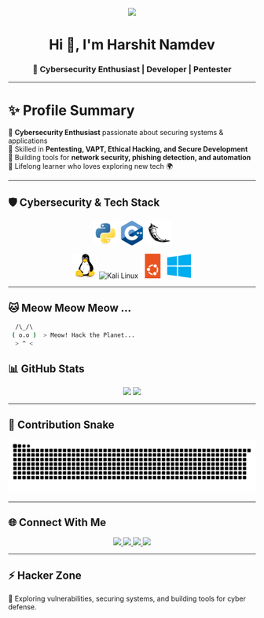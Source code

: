 <!-- Cat Laptop GIF -->
<p align="center">
  <img src="https://media.giphy.com/media/JIX9t2j0ZTN9S/giphy.gif" width="150px">
</p>

<h1 align="center">Hi 👋, I'm Harshit Namdev</h1>
<h3 align="center">🚀 Cybersecurity Enthusiast | Developer | Pentester</h3>

---

# ✨ Profile Summary
🔹 **Cybersecurity Enthusiast** passionate about securing systems & applications  
🔹 Skilled in **Pentesting, VAPT, Ethical Hacking, and Secure Development**  
🔹 Building tools for **network security, phishing detection, and automation**  
🔹 Lifelong learner who loves exploring new tech 🌍  

---

## 🛡️ Cybersecurity & Tech Stack  

<p align="center">
  <!-- Languages -->
  <img src="https://raw.githubusercontent.com/devicons/devicon/master/icons/python/python-original.svg" alt="Python" width="50" height="50"/>
  <img src="https://raw.githubusercontent.com/devicons/devicon/master/icons/cplusplus/cplusplus-original.svg" alt="C++" width="50" height="50"/>
 <!-- <img src="https://raw.githubusercontent.com/devicons/devicon/master/icons/javascript/javascript-original.svg" alt="JavaScript" width="50" height="50"/>-->
  <img src="https://raw.githubusercontent.com/devicons/devicon/master/icons/flask/flask-original.svg" alt="Flask" width="50" height="50"/>
</p>

<p align="center">
  <!-- Cybersecurity Tools -->
  <img src="https://raw.githubusercontent.com/devicons/devicon/master/icons/linux/linux-original.svg" alt="Linux" width="50" height="50"/>
 <!-- <img src="https://cdn.jsdelivr.net/gh/devicons/devicon/icons/wireshark/wireshark-original.svg" alt="Wireshark" width="50" height="50"/>-->
  <img src="https://cdn.jsdelivr.net/gh/devicons/devicon/icons/kalilinux/kalilinux-original.svg" alt="Kali Linux" width="50" height="50"/>
  <img src="https://raw.githubusercontent.com/devicons/devicon/master/icons/ubuntu/ubuntu-original.svg" alt="Ubuntu" width="50" height="50"/>
  <img src="https://raw.githubusercontent.com/devicons/devicon/master/icons/windows8/windows8-original.svg" alt="Windows" width="50" height="50"/>
</p>

---

## 🐱 Meow Meow Meow ...
```bash
  /\_/\  
 ( o.o )  > Meow! Hack the Planet...
  > ^ <
```

## 📊 GitHub Stats  

<p align="center">
  <img src="https://github-readme-stats.vercel.app/api?username=harshit-namdev&show_icons=true&theme=radical&hide_border=true" height="160"/>
  <img src="https://github-readme-stats.vercel.app/api/top-langs/?username=harshit-namdev&layout=compact&theme=radical&hide_border=true&langs_count=8&hide=html,css" height="160"/>
</p>

---

## 🐍 Contribution Snake  


<p align="center">
  <img src="https://raw.githubusercontent.com/harshit-namdev/harshit-namdev/output/snake.svg" alt="snake animation" />
</p>


---

## 🌐 Connect With Me  

<p align="center">
  <a href="https://harshitnamdev.netlify.app" target="_blank">
    <img src="https://img.shields.io/badge/Portfolio-1DA1F2?style=for-the-badge&logo=google-chrome&logoColor=white"/>
  </a>
  <a href="https://linkedin.com/in/harshit-namdev" target="_blank">
    <img src="https://img.shields.io/badge/LinkedIn-0077B5?style=for-the-badge&logo=linkedin&logoColor=white"/>
  </a>
  <a href="https://github.com/harshit-namdev" target="_blank">
    <img src="https://img.shields.io/badge/GitHub-000000?style=for-the-badge&logo=github&logoColor=white"/>
  </a>
  <a href="mailto:harshitnamdev86@gmail.com" target="_blank">
    <img src="https://img.shields.io/badge/Email-D14836?style=for-the-badge&logo=gmail&logoColor=white"/>
  </a>
</p>

---

## ⚡ Hacker Zone  

🚀 Exploring vulnerabilities, securing systems, and building tools for cyber defense.  
